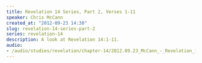 ```yaml
--- 
title: Revelation 14 Series, Part 2, Verses 1-11
speaker: Chris McCann
created_at: "2012-09-23 14:30"
slug: revelation-14-series-part-2
series: revelation-14
description: A look at Revelation 14:1-11.
audio: 
- /audio/studies/revelation/chapter-14/2012.09.23_McCann_-_Revelation_14_Series_Part_2.yaml
---
```


